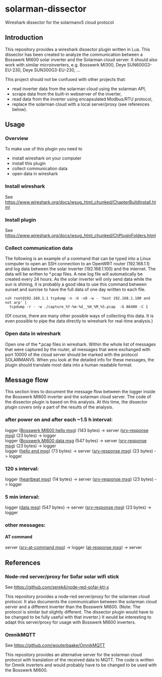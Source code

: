 # solarman-dissector
Wireshark dissector for the solarmanv5 cloud protocol

## Introduction
This repository provides a wireshark dissector plugin written in Lua.
This dissector has been created to analyze the communication between a Bosswerk MI600 solar inverter and the Solarman cloud server.
It should also work with similar microinverters, e.g. Bosswerk MI300, Deye SUN600G3-EU-230, Deye SUN300G3-EU-230, ...

This project should not be confused with other projects that:
* read inverter data from the solarman cloud using the solarman API,
* scrape data from the built-in webserver of the inverter,
* read data from the inverter using encapsulated Modbus/RTU protocol,
* replace the solarman cloud with a local server/proxy (see references below).

## Usage
### Overview
To make use of this plugin you need to 
* install wireshark on your computer
* install this plugin
* collect communication data
* open data in wireshark

### Install wireshark
See https://www.wireshark.org/docs/wsug_html_chunked/ChapterBuildInstall.html 

### Install plugin
See https://www.wireshark.org/docs/wsug_html_chunked/ChPluginFolders.html

### Collect communication data
The following is an example of a command that can be typed into a Linux computer to open an SSH connection to an OpenWRT router (192.168.1.1) and log data between the solar inverter (192.168.1.100) and the internet. The data will be written to *.pcap files. A new log file will automatically be created every 24 hours. As the solar inverter will only send data while the sun is shining, it is probably a good idea to use this command between sunset and sunrise to have the full data of one day written to each file.

```
ssh root@192.168.1.1 tcpdump -n -U -s0 -w - 'host 192.168.1.100 and not arp' | 
  tcpdump -r - -w ./capture_%Y-%m-%d__%H_%M_%S.pcap  -G 86400 -C 1
```

(Of course, there are many other possible ways of collecting this data. It is even possible to pipe the data directly to wireshark for real-time analysis.) 

### Open data in wireshark
Open one of the *.pcap files in wireshark. Within the whole list of messages that were captured by the router, all messages that were exchanged with port 10000 of the cloud server should be marked with the protocol SOLARMANV5. When you look at the detailed info for these messages, the plugin should translate most data into a human readable format.

## Message flow

This section tries to document the message flow between the logger inside the Bosswerk MI600 inverter and the solarman cloud server.
The code of the dissector plugin is based on this analysis. At this time, the dissector plugin covers only a part of the results of the analysis. 

### after power on and after each ~1.5 h interval:

logger ([Bosswerk MI600 hello msg](messages/decode_hello-msg.md)) (143 bytes) -> server ([srv-response msg](messages/decode_srv-response.md)) (23 bytes) -> logger  
logger ([Bosswerk MI600 data msg](messages/decode_data.md) (547 bytes) -> server ([srv-response msg](messages/decode_srv-response.md)) (23 bytes) -> logger  
logger ([hello end msg](messages/decode_hello_end-msg.md)) (73 bytes) -> server ([srv-response msg](messages/decode_srv-response.md)) (23 bytes) -> logger  

### 120 s interval:

logger ([heartbeat msg](messages/decode_heartbeat.md)) (14 bytes) -> server ([srv-response msg](messages/decode_srv-response.md)) (23 bytes) -> logger

### 5 min interval:

logger ([data msg](messages/decode_data.md)) (547 bytes) -> server ([srv-response msg](messages/decode_srv-response.md)) (23 bytes) -> logger

### other messages:

#### AT command ####

server ([srv-at-command msg](messages/decode_srv-at-command.md)) -> logger ([at-response msg](messages/decode_at-response.md)) -> server 

## References
### Node-red server/proxy for Sofar solar wifi stick
See https://github.com/serek4/node-red-sofar-ktl-x

This repository provides a node-red server/proxy for the solarman cloud protocol. It also documents the communication between the solarman cloud server and a different inverter than the Bosswerk MI600. (Note: The protocol is similar but slightly different. The dissector plugin would have to be changed to be fully useful with that inverter.) It would be interesting to adapt this server/proxy for usage with Bosswerk MI600 inverters.

### OmnikMQTT
See https://github.com/wouterbaake/OmnikMQTT

This repository provides an alternative server for the solarman cloud protocol with translation of the received data to MQTT. The code is written for Omnik inverters and would probably have to be changed to be used with the Bosswerk MI600.
